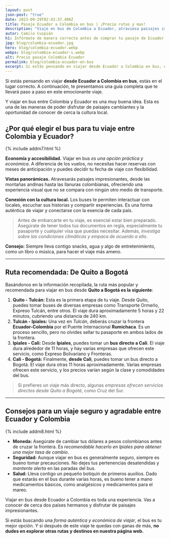 ```yaml
---
layout: post
json-post: "true"
date: 2023-09-29T02:43:37.496Z
title: Pasaje Ecuador a Colombia en bus | ¡Precio rutas y mas!
description: "Viaje en bus de Colombia a Ecuador, atraviesa paisajes impresionantes y conecta con la cultura local. Aquí las mejores rutas, consejos y detalles. "
autor: Camilo Cuspián
h1: Infórmate de manera correcta antes de comprar tu pasaje de Ecuador a Colombia
jpg: blog/colombia-ecuador.jpg
hero: blog/colombia-ecuador.webp
webps: blog/colombia-ecuador-s.webp
alt: Precio pasaje Colombia Ecuador
permalink: blog/colombia-ecuador-en-bus
excerpt: Si estás pensando en viajar desde Ecuador a Colombia en bus, estás en el lugar correcto. A continuación, te presentamos una guía completa que te llevará paso a paso en este emocionante viaje.
---
```

Si estás pensando en viajar **desde Ecuador a Colombia en bus**, estás en el lugar correcto. A continuación, te presentamos una guía completa que te llevará paso a paso en este emocionante viaje.

Y viajar en bus entre Colombia y Ecuador es una muy buena idea. Esta es una de las maneras de poder disfrutar de paisajes cambiantes y la oportunidad de conocer de cerca la cultura local.

## ¿Por qué elegir el bus para tu viaje entre Colombia y Ecuador?

{% include addm7.html %}

**Economía y accesibilidad.** Viajar en bus *es una opción práctica y económica*. A diferencia de los vuelos, no necesitas hacer reservas con meses de anticipación y puedes decidir tu fecha de viaje con flexibilidad.

**Vistas panorámicas.** Atravesarás paisajes impresionantes, desde las montañas andinas hasta las llanuras colombianas, ofreciendo una experiencia visual que no se compara con ningún otro medio de transporte.

**Conexión con la cultura local.** Los buses te permiten interactuar con locales, escuchar sus historias y compartir experiencias. Es una forma auténtica de viajar y conectarse con la esencia de cada país.

> Antes de embarcarte en tu viaje, es esencial estar bien preparado. Asegúrate de tener todos tus documentos en regla, especialmente tu pasaporte y cualquier visa que puedas necesitar. Además, *investiga sobre las condiciones climáticas y empaca de acuerdo a ello*.

**Consejo:** Siempre lleva contigo snacks, agua y algo de entretenimiento, como un libro o música, para hacer el viaje más ameno.

- - -

## Ruta recomendada: De Quito a Bogotá

Basándonos en la información recopilada, la ruta más popular y recomendada para viajar en bus desde **Quito a Bogotá es la siguiente**:

1. **Quito - Tulcán:** Esta es la primera etapa de tu viaje. Desde Quito, puedes tomar buses de diversas empresas como Transporte Ormeño, Expreso Tulcán, entre otros. El viaje dura aproximadamente 5 horas y 22 minutos, cubriendo una distancia de 240 km.
2. **Tulcán - Ipiales:** Una vez en *Tulcán*, deberás cruzar la frontera **Ecuador-Colombia** por el Puente Internacional **Rumichaca**. Es un proceso sencillo, pero no olvides sellar tu pasaporte en ambos lados de la frontera.
3. **Ipiales - Cali:** Desde **Ipiales**, puedes tomar un **bus directo a Cali**. El viaje dura alrededor de 11 horas, y hay varias empresas que ofrecen este servicio, como Expreso Bolivariano y Fronteras.
4. **Cali - Bogotá:** Finalmente, **desde Cali**, puedes tomar un bus directo a Bogotá. El viaje dura otras 11 horas aproximadamente. Varias empresas ofrecen este servicio, y los precios varían según la clase y comodidades del bus.

> Si prefieres un viaje más directo, algunas *empresas ofrecen servicios directos desde Quito a Bogotá*, como Cruz del Sur.

- - -

## Consejos para un viaje seguro y agradable entre Ecuador y Colombia

{% include addm8.html %}

* **Moneda:** Asegúrate de cambiar tus dólares a pesos colombianos antes de cruzar la frontera. Es *recomendable hacerlo en Ipiales para obtener una mejor tasa de cambio*.
* **Seguridad:** Aunque viajar en bus es generalmente seguro, siempre es bueno tomar precauciones. No dejes tus pertenencias desatendidas y *mantente alerta* en las paradas del bus.
* **Salud:** Lleva contigo un pequeño botiquín de primeros auxilios. Dado que estarás en el bus durante varias horas, es bueno tener a mano medicamentos básicos, como analgésicos y medicamentos para el mareo.

Viajar en bus desde Ecuador a Colombia es toda una experiencia. Vas a conocer de cerca dos países hermanos y disfrutar de paisajes impresionantes.

Si estás buscando una *forma auténtica y económica de viajar*, el bus es tu mejor opción. Y si después de este viaje te quedas con ganas de más, **no dudes en explorar otras rutas y destinos en nuestra página web.**

